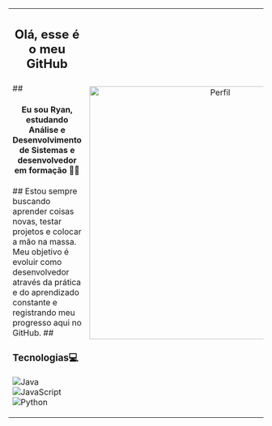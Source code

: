 <table>
  <tr>
    <td>
<h2><p align="center"> Olá, esse é o meu GitHub</p></h2>
##<h4><p align="center">Eu sou Ryan, estudando Análise e Desenvolvimento de Sistemas e desenvolvedor em formação 👨‍💻</p></h4>##
Estou sempre buscando aprender coisas novas, testar projetos e colocar a mão na massa.  
Meu objetivo é evoluir como desenvolvedor através da prática e do aprendizado constante e registrando meu progresso aqui no GitHub.
##<h3>Tecnologias💻</h3>
<div style="display: inline_block">
  
![Java](https://img.shields.io/badge/Java-ED8B00?style=for-the-badge&logo=openjdk&logoColor=white)
![JavaScript](https://img.shields.io/badge/JavaScript-F7DF1E?style=for-the-badge&logo=javascript&logoColor=black)
![Python](https://img.shields.io/badge/Python-3776AB?style=for-the-badge&logo=python&logoColor=white) 

</div>
  </td>
    <td>
<p align="center">
<img src="https://i.pinimg.com/1200x/cf/44/ba/cf44ba08b668473bc57e33a0d7ab6490.jpg" alt="Perfil" width="500"/>
    </td>
  </tr>
</table>

